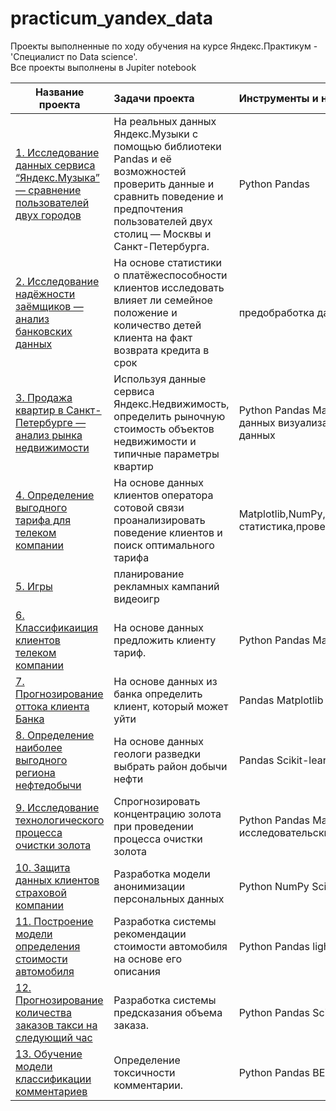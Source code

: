 # practicum_yandex_data
Проекты выполненные по ходу обучения на курсе Яндекс.Практикум - 'Специалист по Data science'.  
Все проекты выполнены в Jupiter notebook

| **Название проекта** | **Задачи проекта** | **Инструменты и навыки** |
| ------------------- | :------------------- |:-----------------|
| [1. Исследование данных сервиса “Яндекс.Музыка” — сравнение пользователей двух городов](https://) | На реальных данных Яндекс.Музыки c помощью библиотеки Pandas и её возможностей проверить данные и сравнить поведение и предпочтения пользователей двух столиц — Москвы и Санкт-Петербурга. | Python Pandas |
| [2. Исследование надёжности заёмщиков — анализ банковских данных](https://) | На основе статистики о платёжеспособности клиентов исследовать влияет ли семейное положение и количество детей клиента на факт возврата кредита в срок | предобработка данных Python Pandas |
| [3. Продажа квартир в Санкт-Петербурге — анализ рынка недвижимости](https://) | Используя данные сервиса Яндекс.Недвижимость, определить рыночную стоимость объектов недвижимости и типичные параметры квартир | Python Pandas Matplotlib исследовательский анализ данных визуализация данных предобработка данных |
| [4. Определение выгодного тарифа для телеком компании](https://) | На основе данных клиентов оператора сотовой связи проанализировать поведение клиентов и поиск оптимального тарифа | Matplotlib,NumPy,Pandas,Python,SciPy,описательная статистика,проверка статистических гипотез |
| [5. Игры](https://) | планирование рекламных кампаний видеоигр |  |
| [6. Классификаиция клиентов телеком компании](https://) |  На основе данных предложить клиенту тариф. | Python Pandas Matplotlib Scikit-learn |
| [7. Прогнозирование оттока клиента Банка](https://) | На основе данных из банка определить клиент, который может уйти | Pandas Matplotlib Scikit-learn |
| [8. Определение наиболее выгодного региона нефтедобычи](https://) | На основе данных геологи разведки выбрать район добычи нефти | Pandas Scikit-learn бутстреп |
| [9. Исследование технологического процесса очистки золота](https://) | Спрогнозировать концентрацию золота при проведении процесса очистки золота | Python Pandas Matplotlib NumPy Scikit-learn исследовательский анализ данных |
| [10. Защита данных клиентов страховой компании](https://) | Разработка модели анонимизации персональных данных | Python NumPy Scikit-learn |
| [11. Построение модели определения стоимости автомобиля](https://) | Разработка системы рекомендации стоимости автомобиля на основе его описания | Python Pandas lightgbm |
| [12. Прогнозирование количества заказов такси на следующий час](https://) | Разработка системы предсказания объема заказа. | Python Pandas Scikit-learn statsmodels |
| [13. Обучение модели классификации комментариев](https://) | Определение токсичности комментарии. | Python Pandas BERT nltk tf-idf |
